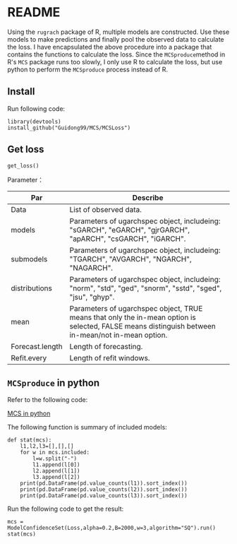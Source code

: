 # README

Using the `rugrach` package of R, multiple models are constructed. Use these models to make predictions and finally pool the observed data to calculate the loss.
I have encapsulated the above procedure into a package that contains the functions to calculate the loss.
Since the `MCSproduce`method in R's `MCS` package runs too slowly, I only use R to calculate the loss, but use python to perform the `MCSproduce` process instead of R.

## Install

Run following code:

```
library(devtools)
install_github("Guidong99/MCS/MCSLoss")
```

## Get loss

```
get_loss()
```

Parameter：

| Par             | Describe                                                                                                                                          |
|-----------------|---------------------------------------------------------------------------------------------------------------------------------------------------|
| Data            | List of observed data.                                                                                                                            |
| models          | Parameters of ugarchspec object, includeing: "sGARCH", "eGARCH", "gjrGARCH", "apARCH", "csGARCH", "iGARCH".                                       |
| submodels       | Parameters of ugarchspec object, includeing: "TGARCH", "AVGARCH", "NGARCH", "NAGARCH".                                                            |
| distributions   | Parameters of ugarchspec object, includeing: "norm", "std", "ged", "snorm", "sstd", "sged", "jsu", "ghyp".                                        |
| mean            | Parameters of ugarchspec object, TRUE means that only the in-mean option is selected, FALSE means distinguish between in-mean/not in-mean option. |
| Forecast.length | Length of forecasting.                                                                                                                            |
| Refit.every     | Length of refit windows.                                                                                                                          |

## `MCSproduce` in python

Refer to the following code:

[MCS in python](https://michael-gong.com/blogs/model-confidence-set/)

The following function is summary of included models:

```
def stat(mcs):
    l1,l2,l3=[],[],[]
    for w in mcs.included:
        l=w.split("-")
        l1.append(l[0])
        l2.append(l[1])
        l3.append(l[2])
    print(pd.DataFrame(pd.value_counts(l1)).sort_index())
    print(pd.DataFrame(pd.value_counts(l2)).sort_index())
    print(pd.DataFrame(pd.value_counts(l3)).sort_index())
```

Run the following code to get the result:

```
mcs = ModelConfidenceSet(Loss,alpha=0.2,B=2000,w=3,algorithm="SQ").run()
stat(mcs)
```
